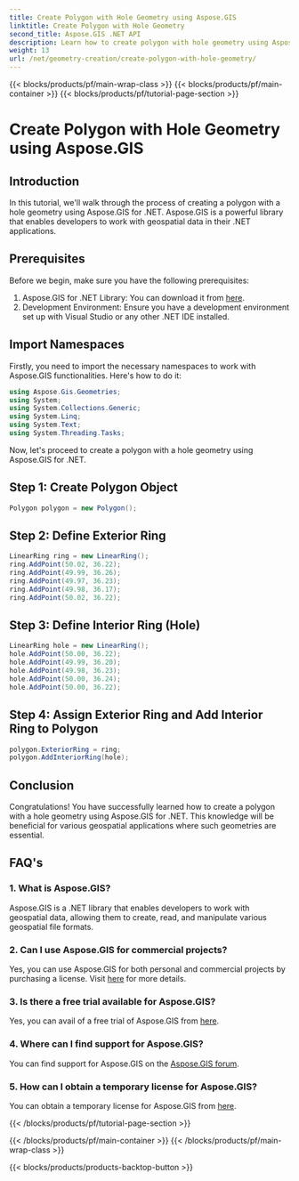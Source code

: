 ```yaml
---
title: Create Polygon with Hole Geometry using Aspose.GIS
linktitle: Create Polygon with Hole Geometry
second_title: Aspose.GIS .NET API
description: Learn how to create polygon with hole geometry using Aspose.GIS for .NET. Step-by-step tutorial with code examples.
weight: 13
url: /net/geometry-creation/create-polygon-with-hole-geometry/
---
```


{{< blocks/products/pf/main-wrap-class >}}
{{< blocks/products/pf/main-container >}}
{{< blocks/products/pf/tutorial-page-section >}}

# Create Polygon with Hole Geometry using Aspose.GIS

## Introduction
In this tutorial, we'll walk through the process of creating a polygon with a hole geometry using Aspose.GIS for .NET. Aspose.GIS is a powerful library that enables developers to work with geospatial data in their .NET applications. 
## Prerequisites
Before we begin, make sure you have the following prerequisites:
1. Aspose.GIS for .NET Library: You can download it from [here](https://releases.aspose.com/gis/net/).
2. Development Environment: Ensure you have a development environment set up with Visual Studio or any other .NET IDE installed.
## Import Namespaces
Firstly, you need to import the necessary namespaces to work with Aspose.GIS functionalities. Here's how to do it:

```csharp
using Aspose.Gis.Geometries;
using System;
using System.Collections.Generic;
using System.Linq;
using System.Text;
using System.Threading.Tasks;
```

Now, let's proceed to create a polygon with a hole geometry using Aspose.GIS for .NET.
## Step 1: Create Polygon Object
```csharp
Polygon polygon = new Polygon();
```
## Step 2: Define Exterior Ring
```csharp
LinearRing ring = new LinearRing();
ring.AddPoint(50.02, 36.22);
ring.AddPoint(49.99, 36.26);
ring.AddPoint(49.97, 36.23);
ring.AddPoint(49.98, 36.17);
ring.AddPoint(50.02, 36.22);
```
## Step 3: Define Interior Ring (Hole)
```csharp
LinearRing hole = new LinearRing();
hole.AddPoint(50.00, 36.22);
hole.AddPoint(49.99, 36.20);
hole.AddPoint(49.98, 36.23);
hole.AddPoint(50.00, 36.24);
hole.AddPoint(50.00, 36.22);
```
## Step 4: Assign Exterior Ring and Add Interior Ring to Polygon
```csharp
polygon.ExteriorRing = ring;
polygon.AddInteriorRing(hole);
```
## Conclusion
Congratulations! You have successfully learned how to create a polygon with a hole geometry using Aspose.GIS for .NET. This knowledge will be beneficial for various geospatial applications where such geometries are essential.
## FAQ's
### 1. What is Aspose.GIS?
Aspose.GIS is a .NET library that enables developers to work with geospatial data, allowing them to create, read, and manipulate various geospatial file formats.
### 2. Can I use Aspose.GIS for commercial projects?
Yes, you can use Aspose.GIS for both personal and commercial projects by purchasing a license. Visit [here](https://purchase.aspose.com/buy) for more details.
### 3. Is there a free trial available for Aspose.GIS?
Yes, you can avail of a free trial of Aspose.GIS from [here](https://releases.aspose.com/).
### 4. Where can I find support for Aspose.GIS?
You can find support for Aspose.GIS on the [Aspose.GIS forum](https://forum.aspose.com/c/gis/33).
### 5. How can I obtain a temporary license for Aspose.GIS?
You can obtain a temporary license for Aspose.GIS from [here](https://purchase.aspose.com/temporary-license/).

{{< /blocks/products/pf/tutorial-page-section >}}

{{< /blocks/products/pf/main-container >}}
{{< /blocks/products/pf/main-wrap-class >}}

{{< blocks/products/products-backtop-button >}}
